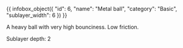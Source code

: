{{ infobox_object({
	"id": 6,
	"name": "Metal ball",
	"category": "Basic",
	"sublayer_width": 6
}) }}

A heavy ball with very high bounciness. Low friction.

Sublayer depth: 2
